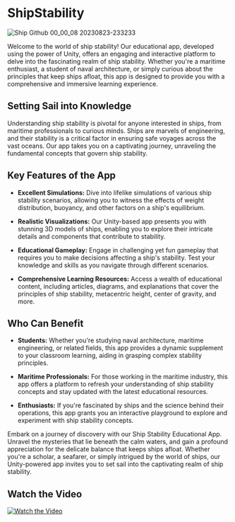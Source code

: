# ShipStability

![Ship Github 00_00_08 20230823-233233](https://github.com/blight15a/ShipStability/assets/125852184/7131cc1f-9cfe-481c-b5f2-058383a9c41a)

Welcome to the world of ship stability! Our educational app, developed using the power of Unity, offers an engaging and interactive platform to delve into the fascinating realm of ship stability. Whether you're a maritime enthusiast, a student of naval architecture, or simply curious about the principles that keep ships afloat, this app is designed to provide you with a comprehensive and immersive learning experience.

## Setting Sail into Knowledge

Understanding ship stability is pivotal for anyone interested in ships, from maritime professionals to curious minds. Ships are marvels of engineering, and their stability is a critical factor in ensuring safe voyages across the vast oceans. Our app takes you on a captivating journey, unraveling the fundamental concepts that govern ship stability.

## Key Features of the App

- **Excellent Simulations:** Dive into lifelike simulations of various ship stability scenarios, allowing you to witness the effects of weight distribution, buoyancy, and other factors on a ship's equilibrium.
  
- **Realistic Visualizations:** Our Unity-based app presents you with stunning 3D models of ships, enabling you to explore their intricate details and components that contribute to stability.
  
- **Educational Gameplay:** Engage in challenging yet fun gameplay that requires you to make decisions affecting a ship's stability. Test your knowledge and skills as you navigate through different scenarios.
  
- **Comprehensive Learning Resources:** Access a wealth of educational content, including articles, diagrams, and explanations that cover the principles of ship stability, metacentric height, center of gravity, and more.

## Who Can Benefit

- **Students:** Whether you're studying naval architecture, maritime engineering, or related fields, this app provides a dynamic supplement to your classroom learning, aiding in grasping complex stability principles.
  
- **Maritime Professionals:** For those working in the maritime industry, this app offers a platform to refresh your understanding of ship stability concepts and stay updated with the latest educational resources.
  
- **Enthusiasts:** If you're fascinated by ships and the science behind their operations, this app grants you an interactive playground to explore and experiment with ship stability concepts.

Embark on a journey of discovery with our Ship Stability Educational App. Unravel the mysteries that lie beneath the calm waters, and gain a profound appreciation for the delicate balance that keeps ships afloat. Whether you're a scholar, a seafarer, or simply intrigued by the world of ships, our Unity-powered app invites you to set sail into the captivating realm of ship stability.

## Watch the Video

[![Watch the Video]([link_to_video_thumbnail.jpg](https://user-images.githubusercontent.com/125852184/262705022-8f4ccb30-06a2-49df-9bdb-302d5e4cb575.png))]([https://clipchamp.com/watch/bTYcmndWlbg](https://clipchamp.com/watch/bTYcmndWlbg)https://clipchamp.com/watch/bTYcmndWlbg)
